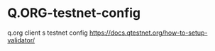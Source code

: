 # Q.ORG-testnet-config
q.org client s testnet config
https://docs.qtestnet.org/how-to-setup-validator/
